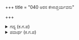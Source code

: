 +++
title = "040 ಅರಸ ಕೇಳಾಶ್ಚರ್ಯವನು"

+++

<details><summary>ಗದ್ಯ (ಕ.ಗ.ಪ) </summary>

40. ಆಗ ನಡೆದ ಉತ್ಪಾತಗಳನ್ನು ನೋಡಿ ಹಸ್ತಿನಾಪುರದಲ್ಲಿ ನೆಲ ಬಾಯಿಬಿಟ್ಟಿತು. ಆ ಪುರದ ನಡುವೆ ರಕ್ತದ ಮಳೆ ಸುರಿಯಿತು.   
ರಾಜನ ಅಗ್ನಿಹೋತ್ರದಲ್ಲಿ ನರಿಗಳು ಊಳಿಟ್ಟವು. ದೇವತಾ ಪ್ರತಿಮೆಗಳು ಬೆವರಿಟ್ಟು ಹೂಂಕರಿಸುತ್ತಿದ್ದವು.
</details>

<details><summary>ಪದಾರ್ಥ (ಕ.ಗ.ಪ) </summary>

ಸ್ವೇದ-ಬೆವರು
</details>

